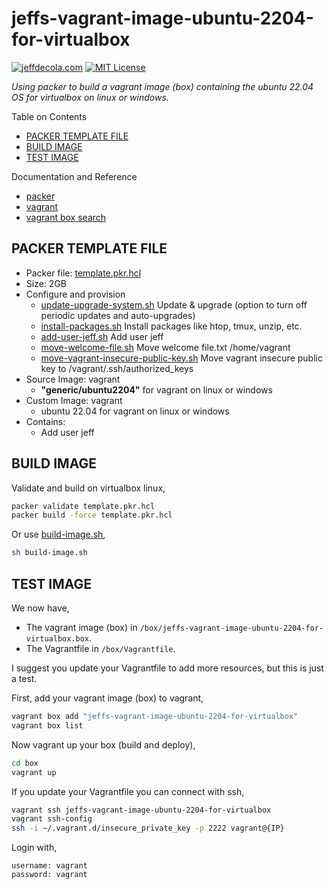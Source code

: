 # jeffs-vagrant-image-ubuntu-2204-for-virtualbox

[![jeffdecola.com](https://img.shields.io/badge/website-jeffdecola.com-blue)](https://jeffdecola.com)
[![MIT License](https://img.shields.io/:license-mit-blue.svg)](https://jeffdecola.mit-license.org)

_Using packer to build a vagrant image (box)
containing the ubuntu 22.04 OS
for virtualbox on linux or windows._

Table on Contents

* [PACKER TEMPLATE FILE](https://github.com/JeffDeCola/my-packer-image-builds/tree/master/vagrant-images/jeffs-vagrant-image-ubuntu-2204-for-virtualbox#packer-template-file)
* [BUILD IMAGE](https://github.com/JeffDeCola/my-packer-image-builds/tree/master/vagrant-images/jeffs-vagrant-image-ubuntu-2204-for-virtualbox#build-image)
* [TEST IMAGE](https://github.com/JeffDeCola/my-packer-image-builds/tree/master/vagrant-images/jeffs-vagrant-image-ubuntu-2204-for-virtualbox#test-image)

Documentation and Reference

* [packer](https://github.com/JeffDeCola/my-cheat-sheets/tree/master/software/operations/orchestration/builds-deployment-containers/packer-cheat-sheet)
* [vagrant](https://github.com/JeffDeCola/my-cheat-sheets/tree/master/software/development/development-environments/vagrant-cheat-sheet)
* [vagrant box search](https://app.vagrantup.com/boxes/search)

## PACKER TEMPLATE FILE

* Packer file:
  [template.pkr.hcl](https://github.com/JeffDeCola/my-packer-image-builds/tree/master/vagrant-images/jeffs-vagrant-image-ubuntu-2204-for-virtualbox/template.pkr.hcl)
* Size: 2GB
* Configure and provision
  * [update-upgrade-system.sh](https://github.com/JeffDeCola/my-packer-image-builds/tree/master/vagrant-images/jeffs-vagrant-image-ubuntu-2204-for-virtualbox/install-scripts/update-upgrade-system.sh)
    Update & upgrade (option to turn off periodic updates and auto-upgrades)
  * [install-packages.sh](https://github.com/JeffDeCola/my-packer-image-builds/tree/master/vagrant-images/jeffs-vagrant-image-ubuntu-2204-for-virtualbox/install-scripts/install-packages.sh)
     Install packages like htop, tmux, unzip, etc.
  * [add-user-jeff.sh](https://github.com/JeffDeCola/my-packer-image-builds/tree/master/vagrant-images/jeffs-vagrant-image-ubuntu-2204-for-virtualbox/install-scripts/add-user-jeff.sh)
    Add user jeff
  * [move-welcome-file.sh](https://github.com/JeffDeCola/my-packer-image-builds/tree/master/vagrant-images/jeffs-vagrant-image-ubuntu-2204-for-virtualbox/install-scripts/move-welcome-file.sh)
    Move welcome file.txt /home/vagrant
  * [move-vagrant-insecure-public-key.sh](https://github.com/JeffDeCola/my-packer-image-builds/tree/master/vagrant-images/jeffs-vagrant-image-ubuntu-2204-for-virtualbox/install-scripts/move-vagrant-insecure-public-key.sh)
    Move vagrant insecure public key to /vagrant/.ssh/authorized_keys
* Source Image: vagrant
  * **"generic/ubuntu2204"** for vagrant on linux or windows
* Custom Image: vagrant
  * ubuntu 22.04 for vagrant on linux or windows
* Contains:
  * Add user jeff

## BUILD IMAGE

Validate and build on virtualbox linux,

```bash
packer validate template.pkr.hcl
packer build -force template.pkr.hcl
```

Or use
[build-image.sh](https://github.com/JeffDeCola/my-packer-image-builds/tree/master/vagrant-images/jeffs-vagrant-image-ubuntu-2204-for-virtualbox/build-image.sh),

```bash
sh build-image.sh
```

## TEST IMAGE

We now have,

* The vagrant image (box) in `/box/jeffs-vagrant-image-ubuntu-2204-for-virtualbox.box`.
* The Vagrantfile in `/box/Vagrantfile`.

I suggest you update your Vagrantfile to add more resources,
but this is just a test.

First, add your vagrant image (box) to vagrant,

```bash
vagrant box add "jeffs-vagrant-image-ubuntu-2204-for-virtualbox"
vagrant box list
```

Now vagrant up your box (build and deploy),

```bash
cd box
vagrant up
```

If you update your Vagrantfile you can connect with ssh,

```bash
vagrant ssh jeffs-vagrant-image-ubuntu-2204-for-virtualbox
vagrant ssh-config
ssh -i ~/.vagrant.d/insecure_private_key -p 2222 vagrant@{IP}
```

Login with,

```text
username: vagrant
password: vagrant
```

